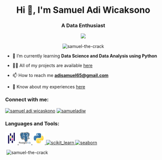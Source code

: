 <h1 align="center">Hi 👋, I'm Samuel Adi Wicaksono</h1>
<h3 align="center">A Data Enthusiast</h3>

<p align = 'center'><img src = "https://i.pinimg.com/originals/e4/26/70/e426702edf874b181aced1e2fa5c6cde.gif", width = 300>
<p align="center"> <img src="https://komarev.com/ghpvc/?username=samuel-the-crack&label=Profile%20views&color=0e75b6&style=flat" alt="samuel-the-crack" /> </p>

- 🌱 I’m currently learning **Data Science and Data Analysis using Python**

- 👨‍💻 All of my projects are available [here](https://drive.google.com/file/d/1nKe3HM6ifaVe4BQopJMFcAPCGb2-ubVu/view?usp=sharing)

- 📫 How to reach me **adisamuel65@gmail.com**

- 📄 Know about my experiences [here](https://drive.google.com/file/d/1nEBd1NDR1FBw5UBRBoJwNJnW2uuMJjvP/view?usp=sharing)

<h3 align="left">Connect with me:</h3>
<p align="left">
<a href="https://linkedin.com/in/samuel adi wicaskono" target="blank"><img align="center" src="https://raw.githubusercontent.com/rahuldkjain/github-profile-readme-generator/master/src/images/icons/Social/linked-in-alt.svg" alt="samuel adi wicaskono" height="30" width="40" /></a>
<a href="https://instagram.com/samueladiw" target="blank"><img align="center" src="https://raw.githubusercontent.com/rahuldkjain/github-profile-readme-generator/master/src/images/icons/Social/instagram.svg" alt="samueladiw" height="30" width="40" /></a>
</p>

<h3 align="left">Languages and Tools:</h3>
<p align="left"> <a href="https://pandas.pydata.org/" target="_blank" rel="noreferrer"> <img src="https://raw.githubusercontent.com/devicons/devicon/2ae2a900d2f041da66e950e4d48052658d850630/icons/pandas/pandas-original.svg" alt="pandas" width="40" height="40"/> </a> <a href="https://www.postgresql.org" target="_blank" rel="noreferrer"> <img src="https://raw.githubusercontent.com/devicons/devicon/master/icons/postgresql/postgresql-original-wordmark.svg" alt="postgresql" width="40" height="40"/> </a> <a href="https://www.python.org" target="_blank" rel="noreferrer"> <img src="https://raw.githubusercontent.com/devicons/devicon/master/icons/python/python-original.svg" alt="python" width="40" height="40"/> </a> <a href="https://scikit-learn.org/" target="_blank" rel="noreferrer"> <img src="https://upload.wikimedia.org/wikipedia/commons/0/05/Scikit_learn_logo_small.svg" alt="scikit_learn" width="40" height="40"/> </a> <a href="https://seaborn.pydata.org/" target="_blank" rel="noreferrer"> <img src="https://seaborn.pydata.org/_images/logo-mark-lightbg.svg" alt="seaborn" width="40" height="40"/> </a> </p>

<p>&nbsp;<img align="center" src="https://github-readme-stats.vercel.app/api?username=samuel-the-crack&show_icons=true&locale=en" alt="samuel-the-crack" /></p>

